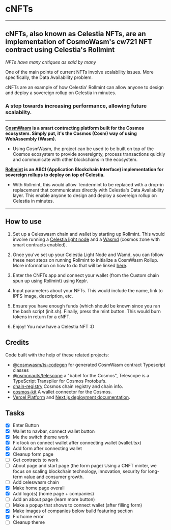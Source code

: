 # cNFTs
---
cNFTs, also known as Celestia NFTs, are an implementation of CosmoWasm's cw721 NFT contract using Celestia's Rollmint
---
*NFTs have many critiques as said by many*

One of the main points of current NFTs involve scalability issues. 
More specifically, the Data Availability problem.

cNFTs are an example of how Celestia' Rollmint can allow anyone to design and deploy a sovereign rollup on Celestia in minutes.

### A step towards increasing performance, allowing future scalabilty.
---
**[CosmWasm](https://docs.cosmwasm.com/docs/1.0/#:~:text=What%20is%20CosmWasm%3F,plug%20into%20the%20Cosmos%20SDK.) is a smart contracting platform built for the Cosmos ecosystem. Simply put, it's the Cosmos (Cosm) way of using WebAssembly (Wasm).**

- Using CosmWasm, the project can be used to be built on top of the Cosmos ecosystem to provide sovereignty, process transactions quickly and communicate with other blockchains in the ecosystem.


**[Rollmint](https://docs.celestia.org/developers/rollmint/) is an ABCI (Application Blockchain Interface) implementation for sovereign rollups to deploy on top of Celestia.**

- With Rollmint, this would allow Tendermint to be replaced with a drop-in replacement that communicates directly with Celestia's Data Availability layer. This enable anyone to design and deploy a sovereign rollup on Celestia in minutes.
--- 
## How to use

1. Set up a Celeswasm chain and wallet by starting up Rollmint. This would involve running a [Celestia light node](https://docs.celestia.org/developers/node-tutorial) and a [Wasmd](https://docs.celestia.org/developers/cosmwasm-dependency#wasmd-installation) (cosmos zone with smart contracts enabled).

2. Once you've set up your Celestia Light Node and Wamd, you can follow these next steps on running Rollmint to initialize a CosmWasm Rollup. More information on how to do that will be linked [here](https://docs.celestia.org/developers/cosmwasm-environment#initializing-cosmwasm-rollup-with-a-bash-script).

4. Enter the CNFTs app and connect your wallet (from the Custom chain spun up using Rollmint) using Keplr. 

3. Input parameters about your NFTs. This would include the name, link to IPFS image, description, etc.

4. Ensure you have enough funds (which should be known since you ran the bash script (init.sh). Finally, press the mint button. This would burn tokens in return for a cNFT.

5. Enjoy! You now have a Celestia NFT :D

## Credits

Code built with the help of these related projects:

* [@cosmwasm/ts-codegen](https://github.com/CosmWasm/ts-codegen) for generated CosmWasm contract Typescript classes
* [@osmonauts/telescope](https://github.com/osmosis-labs/telescope) a "babel for the Cosmos", Telescope is a TypeScript Transpiler for Cosmos Protobufs.
* [chain-registry](https://github.com/cosmology-tech/chain-registry) Cosmos chain registry and chain info.
* [cosmos-kit](https://github.com/cosmology-tech/cosmos-kit) A wallet connector for the Cosmos.
* [Vercel Platform](https://vercel.com/new?utm_medium=default-template&filter=next.js&utm_source=create-next-app&utm_campaign=create-next-app-readme)  and [Next.js deployment documentation](https://nextjs.org/docs/deployment).

## Tasks

- [X] Enter Button
- [x] Wallet to navbar, connect wallet button
- [x] Me the switch theme work
- [X] Fix look on connect wallet after connecting wallet (wallet.tsx)
- [X] Add form after connecting wallet 
- [X] Cleanup form page
- [ ] Get contracts to work
- [ ] About page and start page (the form page) Using a CNFT minter, we focus on scaling blockchain technology, innovation, security for long-term value and consumer growth.
- [ ] Add celeswasm chain
- [X] Make home page overall 
- [X] Add logo(s) (home page + companies)
- [ ] Add an about page (learn more button)
- [ ] Make a popup that shows to connect wallet (after filling form)
- [X] Make images of companies below build featuring section
- [X] Fix home error
- [ ] Cleanup theme